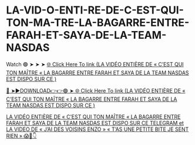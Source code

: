 # LA-VID-O-ENTI-RE-DE-C-EST-QUI-TON-MA-TRE-LA-BAGARRE-ENTRE-FARAH-ET-SAYA-DE-LA-TEAM-NASDAS

Watch 🟢 ➤ ➤ ➤ <a href="https://xitrol.cfd/chezongo"> 🌐 Click Here To link (LA VIDÉO ENTIÈRE DE « C’EST QUI TON MAÎTRE «  LA BAGARRE ENTRE FARAH ET SAYA DE LA TEAM NASDAS EST DISPO SUR CE ) 

🔴 ➤►DOWNLOAD👉👉🟢 ➤<a href="https://xitrol.cfd/chezongo"> 🌐 Click Here To link (LA VIDÉO ENTIÈRE DE « C’EST QUI TON MAÎTRE «  LA BAGARRE ENTRE FARAH ET SAYA DE LA TEAM NASDAS EST DISPO SUR CE )

LA VIDÉO ENTIÈRE DE « C’EST QUI TON MAÎTRE «  LA BAGARRE ENTRE FARAH ET SAYA DE LA TEAM NASDAS EST DISPO SUR CE 
TELEGRAM et LA VIDEO DE « J’AI DES VOISINS ENZO » « T’AS UNE PETITE BITE JE SENT RIEN »
😱🔰👇
